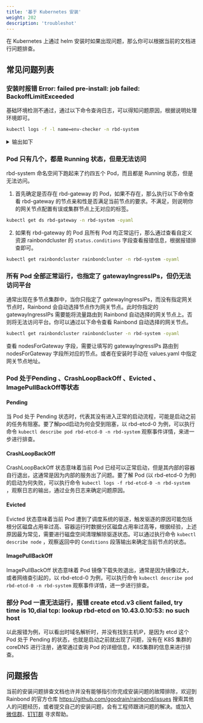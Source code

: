 ```yaml
---
title: '基于 Kubernetes 安装'
weight: 202
description: 'troubleshot'
---
```


在 Kubernetes 上通过 helm 安装时如果出现问题，那么你可以根据当前的文档进行问题排查。

## 常见问题列表

### 安装时报错 Error: failed pre-install: job failed: BackoffLimitExceeded

基础环境检测不通过，通过以下命令查询日志，可以得知问题原因，根据说明处理环境即可。

```bash
kubectl logs -f -l name=env-checker -n rbd-system
```
<details>
<summary>输出如下</summary>

```bash
INFO Nfs client ready on node node1
INFO 192.168.2.180:80 ready
INFO 192.168.2.180:443 ready
INFO 192.168.2.180:6060 ready
INFO 192.168.2.180:7070 ready
INFO 192.168.2.180:8443 ready
ERROR Nfs client must been installed on node node2!
ERROR Nfs 客户端在节点 node2 中没有被检测到, 请确定是否已在所有宿主机安装该软件包.
INFO For CentOS: yum install -y nfs-utils; For Ubuntu: apt install -y nfs-common
```

</details>

### Pod 只有几个，都是 Running 状态，但是无法访问

rbd-system 命名空间下跑起来了约四五个 Pod，而且都是 Running 状态，但是无法访问。

1. 首先确定是否存在 rbd-gateway 的 Pod，如果不存在，那么执行以下命令查看 rbd-gateway 的节点亲和性是否满足当前节点的要求。不满足，则说明你的网关节点配置有误或集群节点上无对应的标签。

```bash
kubectl get ds rbd-gateway -n rbd-system -oyaml
```

2. 如果有 rbd-gateway 的 Pod 且所有 Pod 均正常运行，那么通过查看自定义资源 rainbondcluster 的 `status.conditions` 字段查看报错信息，根据报错排查即可。

```bash
kubectl get rainbondcluster rainbondcluster -n rbd-system -oyaml
```

### 所有 Pod 全部正常运行，也指定了 gatewayIngressIPs，但仍无法访问平台

通常出现在多节点集群中，当你只指定了 gatewayIngressIPs，而没有指定网关节点时，Rainbond 会自动选择节点作为网关节点。此时你指定的gatewayIngressIPs 需要能将流量路由到 Rainbond 自动选择的网关节点上。否则将无法访问平台。你可以通过以下命令查看 Rainbond 自动选择的网关节点。

```bash
kubectl get rainbondcluster rainbondcluster -n rbd-system -oyaml
```

查看 nodesForGateway 字段，需要让填写的 gatewayIngressIPs 路由到 nodesForGateway 字段所对应的节点。或者在安装时手动在 values.yaml 中指定网关节点地址。

### Pod 处于Pending 、CrashLoopBackOff 、Evicted 、ImagePullBackOff等状态

#### Pending

当 Pod 处于 Pending 状态时，代表其没有进入正常的启动流程，可能是启动之前的任务有阻塞。要了解pod启动为何会受到阻塞，以 rbd-etcd-0 为例，可以执行命令 `kubectl describe pod rbd-etcd-0 -n rbd-system` 观察事件详情，来进一步进行排查。

#### CrashLoopBackOff

CrashLoopBackOff 状态意味着当前 Pod 已经可以正常启动，但是其内部的容器自行退出，这通常是因为内部的服务出了问题。要了解 Pod (以 rbd-etcd-0 为例)的启动为何失败，可以执行命令 `kubectl logs -f rbd-etcd-0 -n rbd-system` ，观察日志的输出，通过业务日志来确定问题原因。

#### Evicted

Evicted 状态意味着当前 Pod 遭到了调度系统的驱逐，触发驱逐的原因可能包括根分区磁盘占用率过高、容器运行时数据分区磁盘占用率过高等，根据经验，上述原因最为常见，需要进行磁盘空间清理解除驱逐状态。可以通过执行命令 `kubectl describe node` ，观察返回中的 `Conditions` 段落输出来确定当前节点的状态。

#### ImagePullBackOff

ImagePullBackOff 状态意味着 Pod 镜像下载失败退出，通常是因为镜像过大，或者网络查引起的，以 rbd-etcd-0 为例，可以执行命令 `kubectl describe pod rbd-etcd-0 -n rbd-system` 观察事件详情，进一步进行排查。

### 部分 Pod 一直无法运行，报错 create etcd.v3 client failed, try time is 10,dial tcp: lookup rbd-etcd on 10.43.0.10:53: no such host

以此报错为例，可以看出时域名解析时，并没有找到主机IP，是因为 etcd 这个 Pod 处于 Pending 的状态，也就是启动之前就出现了问题，没有在 K8S 集群的 coreDNS 进行注册，通常通过查询 Pod 的详细信息，K8S集群的信息来进行排查。

## 问题报告

当前的安装问题排查文档也许并没有能够指引你完成安装问题的故障排除，欢迎到 Rainbond 的官方仓库 https://github.com/goodrain/rainbond/issues 搜索其他人的问题经历，或者提交自己的安装问题，会有工程师跟进问题的解决。或加入 [微信群](/community/support#微信群)、[钉钉群](/community/support#钉钉群) 寻求帮助。
